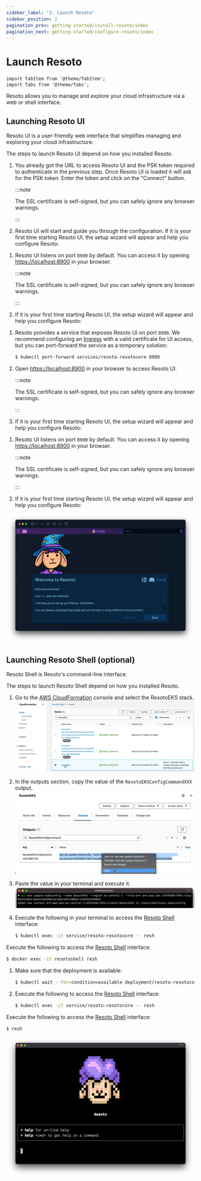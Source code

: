 ```yaml
---
sidebar_label: "2. Launch Resoto"
sidebar_position: 2
pagination_prev: getting-started/install-resoto/index
pagination_next: getting-started/configure-resoto/index
---
```


# Launch Resoto

```mdx-code-block
import TabItem from '@theme/TabItem';
import Tabs from '@theme/Tabs';
```

Resoto allows you to manage and explore your cloud infrastructure via a web or shell interface.

## Launching Resoto UI

Resoto UI is a user-friendly web interface that simplifies managing and exploring your cloud infrastructure.

The steps to launch Resoto UI depend on how you installed Resoto.

<Tabs groupId="install-method">
<TabItem value="aws" label="Amazon Web Services">

1. You already got the URL to access Resoto UI and the PSK token required to authenticate in the previous step. Once Resoto UI is loaded it will ask for the PSK token. Enter the token and click on the "Connect" button.

   :::note

   The SSL certificate is self-signed, but you can safely ignore any browser warnings.

   :::

2. Resoto UI will start and guide you through the configuration. If it is your first time starting Resoto UI, the setup wizard will appear and help you configure Resoto:

</TabItem>
<TabItem value="docker" label="Docker">

1. Resoto UI listens on port `8900` by default. You can access it by opening <https://localhost:8900> in your browser.

   :::note

   The SSL certificate is self-signed, but you can safely ignore any browser warnings.

   :::

2. If it is your first time starting Resoto UI, the setup wizard will appear and help you configure Resoto:

</TabItem>
<TabItem value="k8s" label="Kubernetes">

1. Resoto provides a service that exposes Resoto UI on port `8900`. We recommend configuring an [Ingress](https://kubernetes.io/docs/concepts/services-networking/ingress) with a valid certificate for UI access, but you can port-forward the service as a temporary solution:

   ```bash
   $ kubectl port-forward services/resoto-resotocore 8900
   ```

2. Open <https://localhost:8900> in your browser to access Resoto UI.

   :::note

   The SSL certificate is self-signed, but you can safely ignore any browser warnings.

   :::

3. If it is your first time starting Resoto UI, the setup wizard will appear and help you configure Resoto:

</TabItem>
<TabItem value="pip" label="pip">

1. Resoto UI listens on port `8900` by default. You can access it by opening <https://localhost:8900> in your browser.

   :::note

   The SSL certificate is self-signed, but you can safely ignore any browser warnings.

   :::

2. If it is your first time starting Resoto UI, the setup wizard will appear and help you configure Resoto:

</TabItem>
</Tabs>

![Screenshot of Resoto UI setup wizard](./img/resoto-ui.png)

## Launching Resoto Shell (optional)

Resoto Shell is Resoto's command-line interface.

The steps to launch Resoto Shell depend on how you installed Resoto.

<Tabs groupId="install-method">
<TabItem value="aws" label="Amazon Web Services">

1. Go to the [AWS CloudFormation](https://console.aws.amazon.com/cloudformation/home) console and select the ResotoEKS stack. ![Resoto EKS](img/cf_stack.png)
2. In the outputs section, copy the value of the `ResotoEKSConfigCommandXXX` output. ![Resoto Shell](img/cf_output.png)
3. Paste the value in your terminal and execute it. ![K8S Access](img/k8s_access.png)
4. Execute the following in your terminal to access the [Resoto Shell](../../reference/components/shell.md) interface:

   ```bash
   $ kubectl exec -it service/resoto-resotocore -- resh
   ```

</TabItem>
<TabItem value="docker" label="Docker">

Execute the following to access the [Resoto Shell](../../reference/components/shell.md) interface:

```bash
$ docker exec -it resotoshell resh
```

</TabItem>
<TabItem value="k8s" label="Kubernetes">

1. Make sure that the deployment is available:

   ```bash
   $ kubectl wait --for=condition=available deployment/resoto-resotocore
   ```

2. Execute the following to access the [Resoto Shell](../../reference/components/shell.md) interface:

   ```bash
   $ kubectl exec -it service/resoto-resotocore -- resh
   ```

</TabItem>
<TabItem value="pip" label="pip">

Execute the following to access the [Resoto Shell](../../reference/components/shell.md) interface:

```bash
$ resh
```

</TabItem>
</Tabs>

![Resoto Shell](./img/resoto-shell.png)
